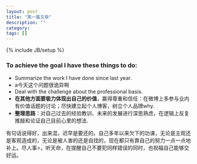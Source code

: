 ```yaml
---
layout: post
title: "第一篇文章"
description: ""
category: 
tags: []
---
```

{% include JB/setup %}


### To achieve the goal I have these things to do:

- Summarize the work I have done since last year.
- a今天这个问题很诡异啊
- Deal with the challenge about the professional basis.
- **在其他方面要极力体现出自己的价值**，赢得尊重和信任：在微博上多参与业内有价值话题的讨论；尽快建立起个人博客，树立个人品牌why.
- **整理思路**：对自己过去的经验教训、未来的发展进行深思熟虑，在逻辑上反复推敲和论证自己目前心里的想法.


有句话说得好，出来混，迟早是要还的。自己多年以来欠下的功课，无论是主观还是客观造成的，无论是被人害的还是自找的，现在都只有靠自己的努力一点一点地补上。尽人事>，听天命，在提醒自己不要犯同样错误的同时，也祝福自己能够交好运。

